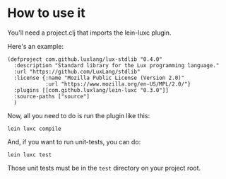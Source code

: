 # How to use it

You'll need a project.clj that imports the lein-luxc plugin.

Here's an example:

```
(defproject com.github.luxlang/lux-stdlib "0.4.0"
  :description "Standard library for the Lux programming language."
  :url "https://github.com/LuxLang/stdlib"
  :license {:name "Mozilla Public License (Version 2.0)"
            :url "https://www.mozilla.org/en-US/MPL/2.0/"}
  :plugins [[com.github.luxlang/lein-luxc "0.3.0"]]
  :source-paths ["source"]
  )

```

Now, all you need to do is run the plugin like this:

	lein luxc compile
	
And, if you want to run unit-tests, you can do:

	lein luxc test

Those unit tests must be in the `test` directory on your project root.

